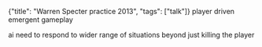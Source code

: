 {"title": "Warren Specter practice 2013", "tags": ["talk"]}
player driven emergent gameplay

ai need to respond to wider range of situations beyond just killing the player
